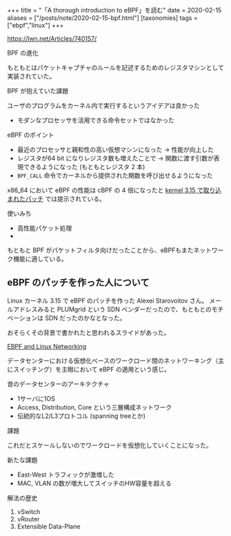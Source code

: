 +++
title = "「A thorough introduction to eBPF」を読む"
date = 2020-02-15
aliases = ["/posts/note/2020-02-15-bpf.html"]
[taxonomies]
tags = ["ebpf","linux"]
+++

https://lwn.net/Articles/740157/

BPF の進化

もともとはパケットキャプチャのルールを記述するためのレジスタマシンとして実装されていた。

[](http://www.tcpdump.org/papers/bpf-usenix94.pdf)

BPF が抱えていた課題

ユーザのプログラムをカーネル内で実行するというアイデアは良かった

- モダンなプロセッサを活用できる命令セットではなかった

eBPF のポイント

- 最近のプロセッサと親和性の高い仮想マシンになった → 性能が向上した
- レジスタが64 bit になりレジスタ数も増えたことで →  関数に渡す引数が表現できるようになった (もともとレジスタ 2 本)
- `BPF_CALL` 命令でカーネルから提供された関数を呼び出せるようになった

x86\_64 において eBPF の性能は cBPF の 4 倍になったと [kernel 3.15 で取り込まれたパッチ](https://git.kernel.org/pub/scm/linux/kernel/git/torvalds/linux.git/commit/?id=bd4cf0ed331a275e9bf5a49e6d0fd55dffc551b8) では提示されている。

使いみち

- 高性能パケット処理
- 

もともと BPF がパケットフィルタ向けだったことから、eBPFもまたネットワーク機能に適している。

## eBPF のパッチを作った人について

Linux カーネル 3.15 で eBPF のパッチを作った Alexei Starovoitov さん。
メールアドレスみると PLUMgrid という SDN ベンダーだったので、もともとのモチベーションは SDN だったのかなとなった。

おそらくその背景で書かれたと思われるスライドがあった。

[EBPF and Linux Networking](https://www.slideshare.net/PLUMgrid/ebpf-and-linux-networking)

データセンターにおける仮想化ベースのワークロード間のネットワーキング（主にスイッチング）を主眼において eBPF の適用という感じ。

昔のデータセンターのアーキテクチャ

- 1サーバに1OS
- Access, Distribution, Core という三層構成ネットワーク
- 伝統的なL2/L3プロトコル (spanning treeとか)

課題

これだとスケールしないのでワークロードを仮想化していくことになった。

新たな課題

- East-West トラフィックが激増した
- MAC, VLAN の数が増大してスイッチのHW容量を超える

解法の歴史

1. vSwitch
2. vRouter
3. Extensible Data-Plane



